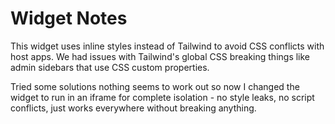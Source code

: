 # Widget Notes

This widget uses inline styles instead of Tailwind to avoid CSS conflicts with host apps. We had issues with Tailwind's global CSS breaking things like admin sidebars that use CSS custom properties.

Tried some solutions nothing seems to work out so now I changed the widget to run in an iframe for complete isolation - no style leaks, no script conflicts, just works everywhere without breaking anything.
